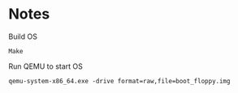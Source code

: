# Notes

Build OS

```Make```

Run QEMU to start OS

```qemu-system-x86_64.exe -drive format=raw,file=boot_floppy.img```
